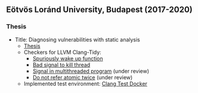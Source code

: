 ## Eötvös Loránd University, Budapest (2017-2020)

### Thesis

- Title: Diagnosing vulnerabilities with static analysis
    - [Thesis](./Thesis.pdf)
    - Checkers for LLVM Clang-Tidy:
        - [Spuriously wake up function](https://github.com/llvm/llvm-project/commit/0f4c70dd3ec6d7ee831f868e3e483273daec18f0)
        - [Bad signal to kill thread](https://github.com/llvm/llvm-project/commit/8d288a0668a574863d52784084ff565c89f7366e)
        - [Signal in multithreaded program](https://reviews.llvm.org/D75229) (under review)
        - [Do not refer atomic twice](https://reviews.llvm.org/D77493) (under review)
    - Implemented test environment: [Clang Test Docker](https://github.com/abelkocsis/clang-test-docker)